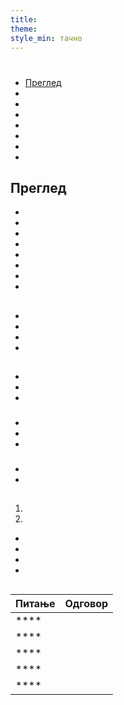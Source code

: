 ```yaml
---
title:
theme:
style_min: тачно
---
```

# 

## 

* [Преглед]()
* []()
* []()
* []()
* []()
* []()
* []()
* []()

<a id="overview"></a>

## Преглед





* 
* 
* 
* 
* 
* 
* 
* 

<a id="newcourses"></a>

## 





* 
* 
* 
* 

<a id="circletime"></a>

## 





### 

* 
* 
* 

### 

* 
* 
* 

### 

* 
* 

<a id="scaffolding"></a>

## 





1. 
2. 









* 
* 
* 
* 

<a id="unplugged"></a>

## 

<a id="endofcourse"></a>

## 

<a id="conclusion"></a>

## 

<a id="faq"></a>

## 

| Питање | Одговор |
| ------ | ------- |
| ****   |         |
| ****   |         |
| ****   |         |
| ****   |         |
| ****   |         |